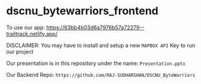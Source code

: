 # dscnu_bytewarriors_frontend

To use our app: https://63bb4b03d6a7976b57a72279--trailtrack.netlify.app/

DISCLAIMER: You may have to install and setup a new `MAPBOX API` Key to run our project

Our presentation is in this repository under the name: `Presentation.pptx`

Our Backend Repo: `https://github.com/RAJ-SUDHARSHAN/DSCNU_ByteWarriors` 
